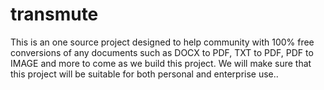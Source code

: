 # transmute
This is an one source project designed to help community with 100% free conversions of any documents such as DOCX to PDF, TXT to PDF, PDF to IMAGE and more to come as we build this project. We will make sure that this project will be suitable for both personal and enterprise use..
